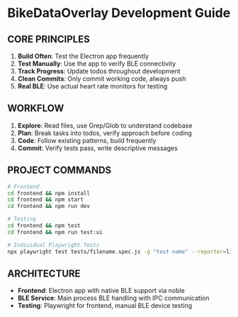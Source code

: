 # BikeDataOverlay Development Guide

## CORE PRINCIPLES

1. **Build Often**: Test the Electron app frequently
2. **Test Manually**: Use the app to verify BLE connectivity
3. **Track Progress**: Update todos throughout development
4. **Clean Commits**: Only commit working code, always push
5. **Real BLE**: Use actual heart rate monitors for testing

## WORKFLOW

1. **Explore**: Read files, use Grep/Glob to understand codebase
2. **Plan**: Break tasks into todos, verify approach before coding
3. **Code**: Follow existing patterns, build frequently
4. **Commit**: Verify tests pass, write descriptive messages

## PROJECT COMMANDS

```bash
# Frontend  
cd frontend && npm install
cd frontend && npm start
cd frontend && npm run dev

# Testing
cd frontend && npm test
cd frontend && npm run test:ui

# Individual Playwright Tests
npx playwright test tests/filename.spec.js -g "test name" --reporter=line
```

## ARCHITECTURE

- **Frontend**: Electron app with native BLE support via noble
- **BLE Service**: Main process BLE handling with IPC communication
- **Testing**: Playwright for frontend, manual BLE device testing

